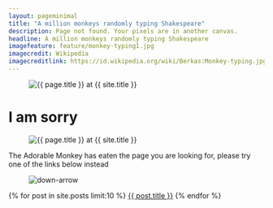 ```yaml
---
layout: pageminimal
title: "A million monkeys randomly typing Shakespeare"
description: Page not found. Your pixels are in another canvas.
headline: A million monkeys randomly typing Shakespeare 
imagefeature: feature/monkey-typing1.jpg
imagecredit: Wikipedia
imagecreditlink: https://id.wikipedia.org/wiki/Berkas:Monkey-typing.jpg
---  
```

<figure>
<img src="{{ site.url }}/images/404.jpg" alt="{{ page.title }} at {{ site.title }}">
</figure>

<div class="text-center">
<h1>I am sorry</h1>
<figure>
<img src="{{ site.url }}/images/sangeh-monkey-forest-10.jpg" alt="{{ page.title }} at {{ site.title }}">
</figure>

<p>The Adorable Monkey has eaten the page you are looking for,
please try one of the links below instead</p>
</div>

<figure>
<img src="{{ site.url }}/images/bg-arrow.png" alt="down-arrow">
</figure>

<!-- Latest post -->
<div class="latest-post">
  {% for post in site.posts limit:10 %}
    <a href="{{ post.url }}" class="list-group-item">{{ post.title }}</a>
  {% endfor %}
</div>
<!-- end of Latest post -->